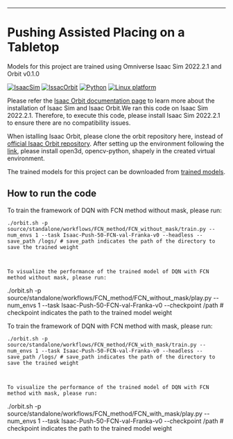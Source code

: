 
---

# Pushing Assisted Placing on a Tabletop

Models for this project are trained using Omniverse Isaac Sim 2022.2.1 and Orbit v0.1.0



[![IsaacSim](https://img.shields.io/badge/Isaac%20Sim-2022.2.1-orange.svg)](https://docs.omniverse.nvidia.com/app_isaacsim/app_isaacsim/overview.html)
[![IssacOrbit](https://img.shields.io/badge/Isaac%20Orbit-v0.1.0-red.svg)](https://isaac-orbit.github.io/orbit/source/setup/installation.html)
[![Python](https://img.shields.io/badge/python-3.7-blue.svg)](https://docs.python.org/3/whatsnew/3.7.html)
[![Linux platform](https://img.shields.io/badge/platform-linux--64-lightgrey.svg)](https://releases.ubuntu.com/20.04/)


<!-- TODO: Replace docs status with workflow badge? Link: https://github.com/isaac-orbit/orbit/actions/workflows/docs.yaml/badge.svg -->

Please refer the [Isaac Orbit documentation page](https://isaac-orbit.github.io/orbit) to learn more about the installation of Isaac Sim and Isaac Orbit.We ran this code on Isaac Sim 2022.2.1. Therefore, to execute this code, please install Isaac Sim 2022.2.1 to ensure there are no compatibility issues.

When istalling Isaac Orbit, please clone the orbit repository here, instead of [official Isaac Orbit repository](https://github.com/NVIDIA-Omniverse/orbit). After setting up the environment following the [link](https://isaac-orbit.github.io/orbit), please install open3d, opencv-python, shapely in the created virtual environment.

The trained models for this project can be downloaded from [trained models](https://drive.google.com/drive/folders/1P5K97kQskJ9YJLv1fqWs48eTtYFPR0Nr?usp=drive_link).

## How to run the code


To train the framework of DQN with FCN method without mask, please run:

```
./orbit.sh -p source/standalone/workflows/FCN_method/FCN_without_mask/train.py --num_envs 1 --task Isaac-Push-50-FCN-val-Franka-v0 --headless --save_path /logs/ # save_path indicates the path of the directory to save the trained weight



To visualize the performance of the trained model of DQN with FCN method without mask, please run:

```
./orbit.sh -p source/standalone/workflows/FCN_method/FCN_without_mask/play.py --num_envs 1 --task Isaac-Push-50-FCN-val-Franka-v0 --checkpoint /path # checkpoint indicates the path to the trained model weight


To train the framework of DQN with FCN method with mask, please run:

```
./orbit.sh -p source/standalone/workflows/FCN_method/FCN_with_mask/train.py --num_envs 1 --task Isaac-Push-50-FCN-val-Franka-v0 --headless --save_path /logs/ # save_path indicates the path of the directory to save the trained weight



To visualize the performance of the trained model of DQN with FCN method with mask, please run:

```
./orbit.sh -p source/standalone/workflows/FCN_method/FCN_with_mask/play.py --num_envs 1 --task Isaac-Push-50-FCN-val-Franka-v0 --checkpoint /path # checkpoint indicates the path to the trained model weight

